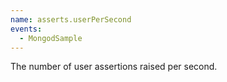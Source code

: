 ```yaml
---
name: asserts.userPerSecond
events:
  - MongodSample
---
```


The number of user assertions raised per second.